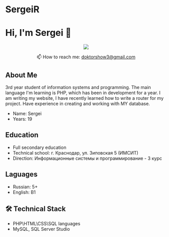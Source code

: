 # SergeiR
# Hi, I'm Sergei 👋
<p align='center'>
</p>

<p align='center'>
   <a href="https://t.me/Sergei_radushinskiy">
       <img src="https://img.shields.io/badge/Telegram-2CA5E0?style=for-the-badge&logo=telegram&logoColor=white"/>
   </a>
<p align='center'>
   📫 How to reach me: <a href='mailto:roman.beskrovnyy@gmail.com'>doktorshow3@gmail.com</a>
</p>

## About Me <br>
3rd year student of information systems and programming. The main language I'm learning is PHP, which has been in development for a year. 
I am writing my website, I have recently learned how to write a router for my project. Have experience in creating and working with MY database.
* Name: Sergei <br>
* Years: 19

## Education <br>
* Full secondary education <br>
* Technical school: г. Краснодар, ул. Зиповская 5 (ИМСИТ) <br>
* Direction: Информационные системы и программирование - 3 курс

## Laguages <br>
* Russian: 5+ <br>
* English: B1

## 🛠 Technical Stack <br>
*   PHP\HTML\CSS\SQL languages <br>
*   MySQL, SQL Server Studio
